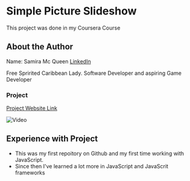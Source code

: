 # Simple Picture Slideshow
This project was done in my Coursera Course

## About the Author
Name: Samira Mc Queen
[LinkedIn](https://www.linkedin.com/in/samira-mc-queen-1882431a7/)

Free Spririted Caribbean Lady.
Software Developer and aspiring Game Developer

### Project 
[Project Website Link](https://animeslideshow.netlify.app/)

![Video](./images/picture-slideshow.gif)

## Experience with Project
- This was my first repoitory on Github and my first time working with JavaScript. 
- Since then I've learned a lot more in JavaScript and JavaScrit frameworks

